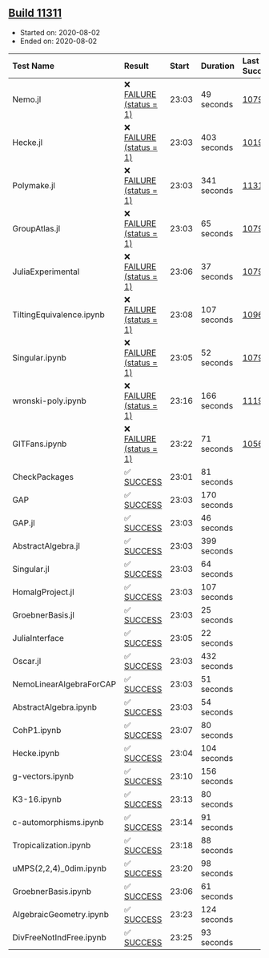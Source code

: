 ## [Build 11311](https://oscarci.mathematik.uni-kl.de/job/oscar/11311/)

* Started on: 2020-08-02
* Ended on: 2020-08-02

| Test Name    | Result | Start | Duration | Last Success | First Failure |
|:-------------|:-------|:------|:---------|:-------------|:--------------|
| Nemo.jl | ❌ [FAILURE (status = 1)](https://oscarci.mathematik.uni-kl.de/job/oscar/11311/artifact/logs/build-11311/Nemo.jl.log) | 23:03 | 49 seconds | [10790](https://oscarci.mathematik.uni-kl.de/job/oscar/10790/) | [10791](https://oscarci.mathematik.uni-kl.de/job/oscar/10791/) |
| Hecke.jl | ❌ [FAILURE (status = 1)](https://oscarci.mathematik.uni-kl.de/job/oscar/11311/artifact/logs/build-11311/Hecke.jl.log) | 23:03 | 403 seconds | [10197](https://oscarci.mathematik.uni-kl.de/job/oscar/10197/) | [10198](https://oscarci.mathematik.uni-kl.de/job/oscar/10198/) |
| Polymake.jl | ❌ [FAILURE (status = 1)](https://oscarci.mathematik.uni-kl.de/job/oscar/11311/artifact/logs/build-11311/Polymake.jl.log) | 23:03 | 341 seconds | [11310](https://oscarci.mathematik.uni-kl.de/job/oscar/11310/) | [11311](https://oscarci.mathematik.uni-kl.de/job/oscar/11311/) |
| GroupAtlas.jl | ❌ [FAILURE (status = 1)](https://oscarci.mathematik.uni-kl.de/job/oscar/11311/artifact/logs/build-11311/GroupAtlas.jl.log) | 23:03 | 65 seconds | [10790](https://oscarci.mathematik.uni-kl.de/job/oscar/10790/) | [10791](https://oscarci.mathematik.uni-kl.de/job/oscar/10791/) |
| JuliaExperimental | ❌ [FAILURE (status = 1)](https://oscarci.mathematik.uni-kl.de/job/oscar/11311/artifact/logs/build-11311/JuliaExperimental.log) | 23:06 | 37 seconds | [10790](https://oscarci.mathematik.uni-kl.de/job/oscar/10790/) | [10791](https://oscarci.mathematik.uni-kl.de/job/oscar/10791/) |
| TiltingEquivalence.ipynb | ❌ [FAILURE (status = 1)](https://oscarci.mathematik.uni-kl.de/job/oscar/11311/artifact/logs/build-11311/TiltingEquivalence.ipynb.log) | 23:08 | 107 seconds | [10962](https://oscarci.mathematik.uni-kl.de/job/oscar/10962/) | [10963](https://oscarci.mathematik.uni-kl.de/job/oscar/10963/) |
| Singular.ipynb | ❌ [FAILURE (status = 1)](https://oscarci.mathematik.uni-kl.de/job/oscar/11311/artifact/logs/build-11311/Singular.ipynb.log) | 23:05 | 52 seconds | [10790](https://oscarci.mathematik.uni-kl.de/job/oscar/10790/) | [10791](https://oscarci.mathematik.uni-kl.de/job/oscar/10791/) |
| wronski-poly.ipynb | ❌ [FAILURE (status = 1)](https://oscarci.mathematik.uni-kl.de/job/oscar/11311/artifact/logs/build-11311/wronski-poly.ipynb.log) | 23:16 | 166 seconds | [11192](https://oscarci.mathematik.uni-kl.de/job/oscar/11192/) | [11193](https://oscarci.mathematik.uni-kl.de/job/oscar/11193/) |
| GITFans.ipynb | ❌ [FAILURE (status = 1)](https://oscarci.mathematik.uni-kl.de/job/oscar/11311/artifact/logs/build-11311/GITFans.ipynb.log) | 23:22 | 71 seconds | [10566](https://oscarci.mathematik.uni-kl.de/job/oscar/10566/) | [10567](https://oscarci.mathematik.uni-kl.de/job/oscar/10567/) |
| CheckPackages | ✅ [SUCCESS](https://oscarci.mathematik.uni-kl.de/job/oscar/11311/artifact/logs/build-11311/CheckPackages.log) | 23:01 | 81 seconds |  |  |
| GAP | ✅ [SUCCESS](https://oscarci.mathematik.uni-kl.de/job/oscar/11311/artifact/logs/build-11311/GAP.log) | 23:03 | 170 seconds |  |  |
| GAP.jl | ✅ [SUCCESS](https://oscarci.mathematik.uni-kl.de/job/oscar/11311/artifact/logs/build-11311/GAP.jl.log) | 23:03 | 46 seconds |  |  |
| AbstractAlgebra.jl | ✅ [SUCCESS](https://oscarci.mathematik.uni-kl.de/job/oscar/11311/artifact/logs/build-11311/AbstractAlgebra.jl.log) | 23:03 | 399 seconds |  |  |
| Singular.jl | ✅ [SUCCESS](https://oscarci.mathematik.uni-kl.de/job/oscar/11311/artifact/logs/build-11311/Singular.jl.log) | 23:03 | 64 seconds |  |  |
| HomalgProject.jl | ✅ [SUCCESS](https://oscarci.mathematik.uni-kl.de/job/oscar/11311/artifact/logs/build-11311/HomalgProject.jl.log) | 23:03 | 107 seconds |  |  |
| GroebnerBasis.jl | ✅ [SUCCESS](https://oscarci.mathematik.uni-kl.de/job/oscar/11311/artifact/logs/build-11311/GroebnerBasis.jl.log) | 23:03 | 25 seconds |  |  |
| JuliaInterface | ✅ [SUCCESS](https://oscarci.mathematik.uni-kl.de/job/oscar/11311/artifact/logs/build-11311/JuliaInterface.log) | 23:05 | 22 seconds |  |  |
| Oscar.jl | ✅ [SUCCESS](https://oscarci.mathematik.uni-kl.de/job/oscar/11311/artifact/logs/build-11311/Oscar.jl.log) | 23:03 | 432 seconds |  |  |
| NemoLinearAlgebraForCAP | ✅ [SUCCESS](https://oscarci.mathematik.uni-kl.de/job/oscar/11311/artifact/logs/build-11311/NemoLinearAlgebraForCAP.log) | 23:03 | 51 seconds |  |  |
| AbstractAlgebra.ipynb | ✅ [SUCCESS](https://oscarci.mathematik.uni-kl.de/job/oscar/11311/artifact/logs/build-11311/AbstractAlgebra.ipynb.log) | 23:03 | 54 seconds |  |  |
| CohP1.ipynb | ✅ [SUCCESS](https://oscarci.mathematik.uni-kl.de/job/oscar/11311/artifact/logs/build-11311/CohP1.ipynb.log) | 23:07 | 80 seconds |  |  |
| Hecke.ipynb | ✅ [SUCCESS](https://oscarci.mathematik.uni-kl.de/job/oscar/11311/artifact/logs/build-11311/Hecke.ipynb.log) | 23:04 | 104 seconds |  |  |
| g-vectors.ipynb | ✅ [SUCCESS](https://oscarci.mathematik.uni-kl.de/job/oscar/11311/artifact/logs/build-11311/g-vectors.ipynb.log) | 23:10 | 156 seconds |  |  |
| K3-16.ipynb | ✅ [SUCCESS](https://oscarci.mathematik.uni-kl.de/job/oscar/11311/artifact/logs/build-11311/K3-16.ipynb.log) | 23:13 | 80 seconds |  |  |
| c-automorphisms.ipynb | ✅ [SUCCESS](https://oscarci.mathematik.uni-kl.de/job/oscar/11311/artifact/logs/build-11311/c-automorphisms.ipynb.log) | 23:14 | 91 seconds |  |  |
| Tropicalization.ipynb | ✅ [SUCCESS](https://oscarci.mathematik.uni-kl.de/job/oscar/11311/artifact/logs/build-11311/Tropicalization.ipynb.log) | 23:18 | 88 seconds |  |  |
| uMPS(2,2,4)_0dim.ipynb | ✅ [SUCCESS](https://oscarci.mathematik.uni-kl.de/job/oscar/11311/artifact/logs/build-11311/uMPS-2-2-4-_0dim.ipynb.log) | 23:20 | 98 seconds |  |  |
| GroebnerBasis.ipynb | ✅ [SUCCESS](https://oscarci.mathematik.uni-kl.de/job/oscar/11311/artifact/logs/build-11311/GroebnerBasis.ipynb.log) | 23:06 | 61 seconds |  |  |
| AlgebraicGeometry.ipynb | ✅ [SUCCESS](https://oscarci.mathematik.uni-kl.de/job/oscar/11311/artifact/logs/build-11311/AlgebraicGeometry.ipynb.log) | 23:23 | 124 seconds |  |  |
| DivFreeNotIndFree.ipynb | ✅ [SUCCESS](https://oscarci.mathematik.uni-kl.de/job/oscar/11311/artifact/logs/build-11311/DivFreeNotIndFree.ipynb.log) | 23:25 | 93 seconds |  |  |
